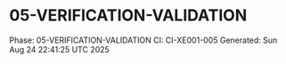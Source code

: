 # 05-VERIFICATION-VALIDATION
Phase: 05-VERIFICATION-VALIDATION
CI: CI-XE001-005
Generated: Sun Aug 24 22:41:25 UTC 2025
